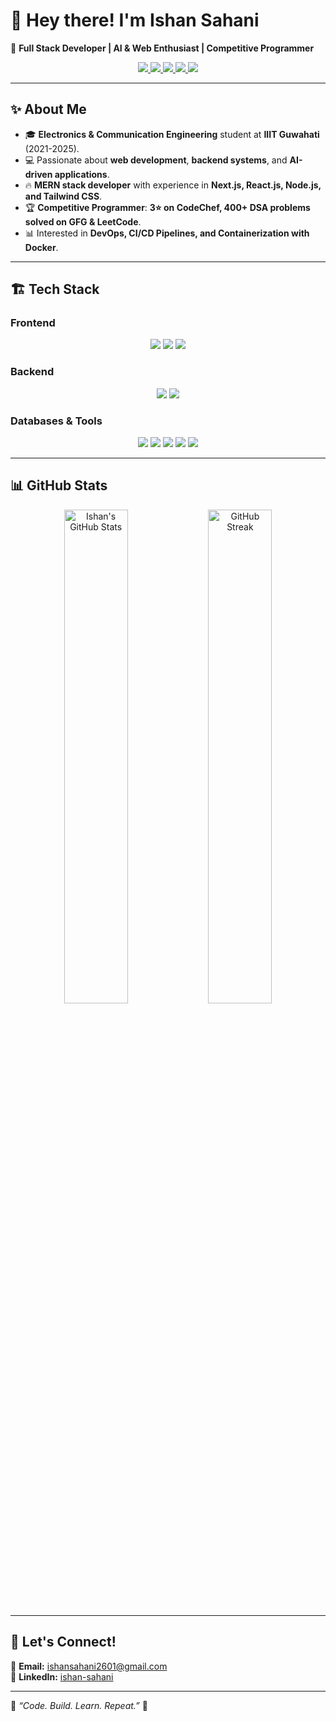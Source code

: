 # 👋 Hey there! I'm Ishan Sahani  
🚀 **Full Stack Developer | AI & Web Enthusiast | Competitive Programmer**  

<p align="center">
  <a href="https://www.linkedin.com/in/ishan-sahani-b287b1228/">
    <img src="https://img.shields.io/badge/-LinkedIn-0077B5?style=flat&logo=linkedin&logoColor=white" />
  </a>
  <a href="https://github.com/codeBreaker26">
    <img src="https://img.shields.io/badge/-GitHub-181717?style=flat&logo=github&logoColor=white" />
  </a>
  <a href="https://www.codechef.com/users/code_breaker26">
    <img src="https://img.shields.io/badge/-CodeChef-5B4638?style=flat&logo=codechef&logoColor=white" />
  </a>
  <a href="https://www.geeksforgeeks.org/user/ishansahdzkv/">
    <img src="https://img.shields.io/badge/-GeeksforGeeks-0F9D58?style=flat&logo=geeksforgeeks&logoColor=white" />
  </a>
  <a href="mailto:ishansahani2601@gmail.com">
    <img src="https://img.shields.io/badge/Email-Click%20to%20Contact-red?style=flat&logo=gmail&logoColor=white" />
  </a>
</p>

---

## ✨ About Me  
- 🎓 **Electronics & Communication Engineering** student at **IIIT Guwahati** (2021-2025).  
- 💻 Passionate about **web development**, **backend systems**, and **AI-driven applications**.  
- 🔥 **MERN stack developer** with experience in **Next.js, React.js, Node.js, and Tailwind CSS**.  
- 🏆 **Competitive Programmer**: **3⭐ on CodeChef, 400+ DSA problems solved on GFG & LeetCode**.  
- 📊 Interested in **DevOps, CI/CD Pipelines, and Containerization with Docker**.  

---

## 🏗️ Tech Stack  

### **Frontend**
<p align="center">
  <img src="https://img.shields.io/badge/-React-61DAFB?style=flat&logo=react&logoColor=black" />
  <img src="https://img.shields.io/badge/-Next.js-000000?style=flat&logo=nextdotjs&logoColor=white" />
  <img src="https://img.shields.io/badge/-TailwindCSS-38B2AC?style=flat&logo=tailwind-css&logoColor=white" />
</p>

### **Backend**
<p align="center">
  <img src="https://img.shields.io/badge/-Node.js-339933?style=flat&logo=node.js&logoColor=white" />
  <img src="https://img.shields.io/badge/-Express.js-000000?style=flat&logo=express&logoColor=white" />
</p>

### **Databases & Tools**
<p align="center">
  <img src="https://img.shields.io/badge/-MongoDB-47A248?style=flat&logo=mongodb&logoColor=white" />
  <img src="https://img.shields.io/badge/-MySQL-4479A1?style=flat&logo=mysql&logoColor=white" />
  <img src="https://img.shields.io/badge/-Docker-2496ED?style=flat&logo=docker&logoColor=white" />
  <img src="https://img.shields.io/badge/-GitHub-181717?style=flat&logo=github&logoColor=white" />
  <img src="https://img.shields.io/badge/-Postman-FF6C37?style=flat&logo=postman&logoColor=white" />
</p>

---

## 📊 GitHub Stats  

<p align="center">
  <img src="https://github-readme-stats.vercel.app/api?username=codeBreaker26&show_icons=true&theme=radical" alt="Ishan's GitHub Stats" width="45%"/>
  <img src="https://github-readme-streak-stats.herokuapp.com/?user=codeBreaker26&theme=radical" alt="GitHub Streak" width="45%"/>
</p>

---

## 🎯 Let's Connect!  
📧 **Email:** [ishansahani2601@gmail.com](mailto:ishansahani2601@gmail.com)  
💼 **LinkedIn:** [ishan-sahani](https://www.linkedin.com/in/ishan-sahani-b287b1228/)  

---

🌟 _“Code. Build. Learn. Repeat.”_ 🚀  
